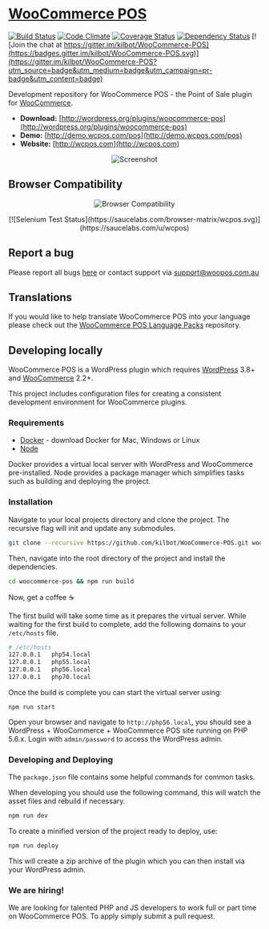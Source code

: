 # [WooCommerce POS](http://wcpos.com) 
[![Build Status](https://travis-ci.org/kilbot/WooCommerce-POS.svg)](https://travis-ci.org/kilbot/WooCommerce-POS) 
[![Code Climate](https://codeclimate.com/github/kilbot/WooCommerce-POS/badges/gpa.svg)](https://codeclimate.com/github/kilbot/WooCommerce-POS)
[![Coverage Status](https://coveralls.io/repos/kilbot/WooCommerce-POS/badge.svg)](https://coveralls.io/r/kilbot/WooCommerce-POS)
[![Dependency Status](https://david-dm.org/kilbot/WooCommerce-POS.svg)](https://david-dm.org/kilbot/WooCommerce-POS)
[![Join the chat at https://gitter.im/kilbot/WooCommerce-POS](https://badges.gitter.im/kilbot/WooCommerce-POS.svg)](https://gitter.im/kilbot/WooCommerce-POS?utm_source=badge&utm_medium=badge&utm_campaign=pr-badge&utm_content=badge)

Development repository for WooCommerce POS - the Point of Sale plugin for [WooCommerce](http://woothemes.com/woocommerce/).

* **Download:** [http://wordpress.org/plugins/woocommerce-pos](http://wordpress.org/plugins/woocommerce-pos)
* **Demo:** [http://demo.wcpos.com/pos](http://demo.wcpos.com/pos)
* **Website:** [http://wcpos.com](http://wcpos.com)

<p align="center">
  <img src="http://wcpos.com/wp-content/uploads/2015/05/pos-sale-lg.gif" alt="Screenshot"/>
</p>

## Browser Compatibility

<p align="center">
  <img src="http://wcpos.com/wp-content/uploads/2015/06/compatibility-chart.jpg" alt="Browser Compatibility"/>
</p>

<p align="center">
  [![Selenium Test Status](https://saucelabs.com/browser-matrix/wcpos.svg)](https://saucelabs.com/u/wcpos)
</p>

## Report a bug

Please report all bugs [here](https://github.com/kilbot/WooCommerce-POS/issues) or contact support via [support@woopos.com.au](mailto:support@wcpos.com)

## Translations

If you would like to help translate WooCommerce POS into your language please check out the [WooCommerce POS Language Packs](https://github.com/kilbot/WooCommerce-POS-Language-Packs) repository.

## Developing locally

WooCommerce POS is a WordPress plugin which requires [WordPress](http://wordpress.org) 3.8+ and [WooCommerce](wordpress.org/plugins/woocommerce) 2.2+.

This project includes configuration files for creating a consistent development environment for WooCommerce plugins. 

### Requirements

* [Docker](https://www.docker.com/products/docker) - download Docker for Mac, Windows or Linux 
* [Node](https://nodejs.org/)

Docker provides a virtual local server with WordPress and WooCommerce pre-installed. 
Node provides a package manager which simplifies tasks such as building and deploying the project.

### Installation

Navigate to your local projects directory and clone the project. 
The recursive flag will init and update any submodules. 

```sh
git clone --recursive https://github.com/kilbot/WooCommerce-POS.git woocommerce-pos
```

Then, navigate into the root directory of the project and install the dependencies.

```sh
cd woocommerce-pos && npm run build
```

Now, get a coffee :coffee:

The first build will take some time as it prepares the virtual server. 
While waiting for the first build to complete, add the following domains to your `/etc/hosts` file.

```sh
# /etc/hosts
127.0.0.1   php54.local
127.0.0.1   php55.local
127.0.0.1   php56.local
127.0.0.1   php70.local
```

Once the build is complete you can start the virtual server using:

```
npm run start
```

Open your browser and navigate to `http://php56.local`, you should see a WordPress + WooCommerce + WooCommerce POS site running on PHP 5.6.x. 
Login with `admin/password` to access the WordPress admin.

### Developing and Deploying

The `package.json` file contains some helpful commands for common tasks. 

When developing you should use the following command, this will watch the asset files and rebuild if necessary.

```sh
npm run dev
```

To create a minified version of the project ready to deploy, use:

```sh
npm run deploy
```

This will create a zip archive of the plugin which you can then install via your WordPress admin.

### We are hiring!

We are looking for talented PHP and JS developers to work full or part time on WooCommerce POS. To apply simply submit a pull request.
